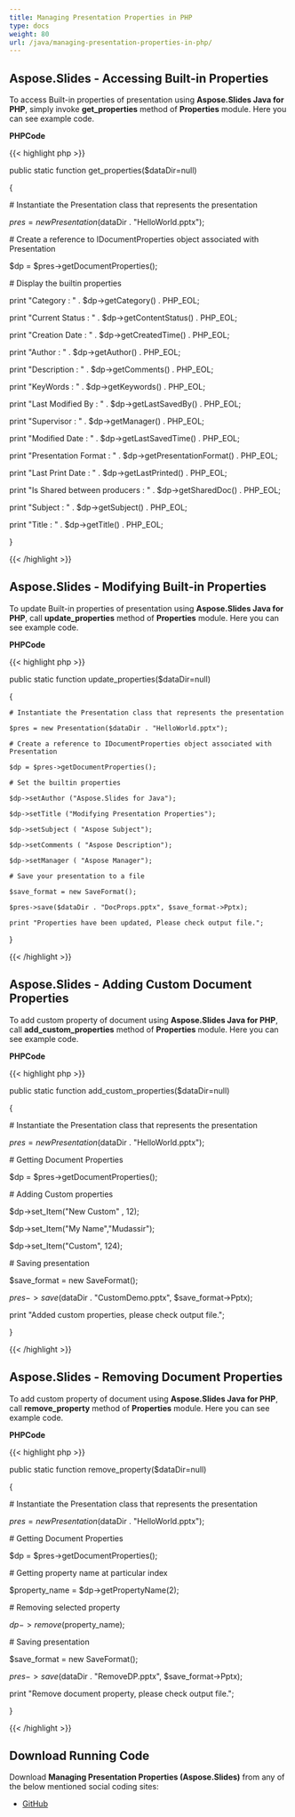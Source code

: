 ```yaml
---
title: Managing Presentation Properties in PHP
type: docs
weight: 80
url: /java/managing-presentation-properties-in-php/
---
```


## **Aspose.Slides - Accessing Built-in Properties**
To access Built-in properties of presentation using **Aspose.Slides Java for PHP**, simply invoke **get_properties** method of **Properties** module. Here you can see example code.

**PHPCode**

{{< highlight php >}}

 public static function get_properties($dataDir=null)

{

\# Instantiate the Presentation class that represents the presentation

$pres = new Presentation($dataDir . "HelloWorld.pptx");

\# Create a reference to IDocumentProperties object associated with Presentation

$dp = $pres->getDocumentProperties();

\# Display the builtin properties

print "Category : " . $dp->getCategory() . PHP_EOL;

print "Current Status : " . $dp->getContentStatus() . PHP_EOL;

print "Creation Date : " . $dp->getCreatedTime() . PHP_EOL;

print "Author : " . $dp->getAuthor() . PHP_EOL;

print "Description : " . $dp->getComments() . PHP_EOL;

print "KeyWords : " . $dp->getKeywords() . PHP_EOL;

print "Last Modified By : " . $dp->getLastSavedBy() . PHP_EOL;

print "Supervisor : " . $dp->getManager() . PHP_EOL;

print "Modified Date : " . $dp->getLastSavedTime() . PHP_EOL;

print "Presentation Format : " . $dp->getPresentationFormat() . PHP_EOL;

print "Last Print Date : " . $dp->getLastPrinted() . PHP_EOL;

print "Is Shared between producers : " . $dp->getSharedDoc() . PHP_EOL;

print "Subject : " . $dp->getSubject() . PHP_EOL;

print "Title : " . $dp->getTitle() . PHP_EOL;

}

{{< /highlight >}}
## **Aspose.Slides - Modifying Built-in Properties**
To update Built-in properties of presentation using **Aspose.Slides Java for PHP**, call **update_properties** method of **Properties** module. Here you can see example code.

**PHPCode**

{{< highlight php >}}

 public static function update_properties($dataDir=null)

{

    # Instantiate the Presentation class that represents the presentation

    $pres = new Presentation($dataDir . "HelloWorld.pptx");

    # Create a reference to IDocumentProperties object associated with Presentation

    $dp = $pres->getDocumentProperties();

    # Set the builtin properties

    $dp->setAuthor ("Aspose.Slides for Java");

    $dp->setTitle ("Modifying Presentation Properties");

    $dp->setSubject ( "Aspose Subject");

    $dp->setComments ( "Aspose Description");

    $dp->setManager ( "Aspose Manager");

    # Save your presentation to a file

    $save_format = new SaveFormat();

    $pres->save($dataDir . "DocProps.pptx", $save_format->Pptx);

    print "Properties have been updated, Please check output file.";

}

{{< /highlight >}}
## **Aspose.Slides - Adding Custom Document Properties**
To add custom property of document using **Aspose.Slides Java for PHP**, call **add_custom_properties** method of **Properties** module. Here you can see example code.

**PHPCode**

{{< highlight php >}}

 public static function add_custom_properties($dataDir=null)

{

\# Instantiate the Presentation class that represents the presentation

$pres = new Presentation($dataDir . "HelloWorld.pptx");

\# Getting Document Properties

$dp = $pres->getDocumentProperties();

\# Adding Custom properties

$dp->set_Item("New Custom" , 12);

$dp->set_Item("My Name","Mudassir");

$dp->set_Item("Custom", 124);

\# Saving presentation

$save_format = new SaveFormat();

$pres->save($dataDir . "CustomDemo.pptx", $save_format->Pptx);

print "Added custom properties, please check output file.";

}

{{< /highlight >}}
## **Aspose.Slides - Removing Document Properties**
To add custom property of document using **Aspose.Slides Java for PHP**, call **remove_property** method of **Properties** module. Here you can see example code.

**PHPCode**

{{< highlight php >}}

 public static function remove_property($dataDir=null)

{

\# Instantiate the Presentation class that represents the presentation

$pres = new Presentation($dataDir . "HelloWorld.pptx");

\# Getting Document Properties

$dp = $pres->getDocumentProperties();

\# Getting property name at particular index

$property_name = $dp->getPropertyName(2);

\# Removing selected property

$dp->remove($property_name);

\# Saving presentation

$save_format = new SaveFormat();

$pres->save($dataDir . "RemoveDP.pptx", $save_format->Pptx);

print "Remove document property, please check output file.";

}

{{< /highlight >}}
## **Download Running Code**
Download **Managing Presentation Properties (Aspose.Slides)** from any of the below mentioned social coding sites:

- [GitHub](https://github.com/aspose-slides/Aspose.Slides-for-Java/blob/master/Plugins/Aspose_Slides_Java_for_PHP/src/aspose/slides/WorkingWithPresentation/Properties.php)
